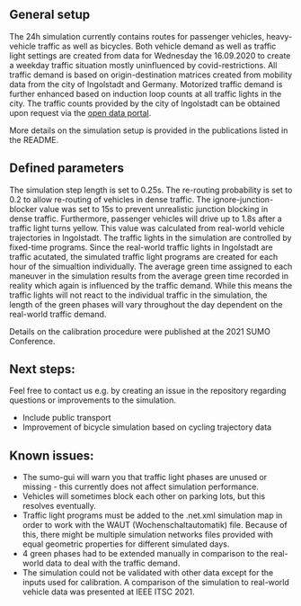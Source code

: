 ## General setup

The 24h simulation currently contains routes for passenger vehicles, heavy-vehicle traffic as well as bicycles. Both vehicle demand as well as traffic light settings are created from data for Wednesday the 16.09.2020 to create a weekday traffic situation mostly uninfluenced by covid-restrictions. All traffic demand is based on origin-destination matrices created from mobility data from the city of Ingolstadt and Germany. Motorized traffic demand is further enhanced based on induction loop counts at all traffic lights in the city. The traffic counts provided by the city of Ingolstadt can be obtained upon request via the [open data portal](https://www.ingolstadt.de/Service/Weitere-Themen/Open-Data/).

More details on the simulation setup is provided in the publications listed in the README.


## Defined parameters

The simulation step length is set to 0.25s. The re-routing probability is set to 0.2 to allow re-routing of vehicles in dense traffic. The ignore-junction-blocker value was set to 15s to prevent unrealistic junction blocking in dense traffic. Furthermore, passenger vehicles will drive up to 1.8s after a traffic light turns yellow. This value was calculated from real-world vehicle trajectories in Ingolstadt. The traffic lights in the simulation are controlled by fixed-time programs. Since the real-world traffic lights in Ingolstadt are traffic acutated, the simulated traffic light programs are created for each hour of the simualtion individually. The average green time assigned to each maneuver in the simulation results from the average green time recorded in reality which again is influenced by the traffic demand. While this means the traffic lights will not react to the individual traffic in the simulation, the length of the green phases will vary throughout the day dependent on the real-world traffic demand.

Details on the calibration procedure were published at the 2021 SUMO Conference.


## Next steps:

Feel free to contact us e.g. by creating an issue in the repository regarding questions or improvements to the simulation.

* Include public transport
* Improvement of bicycle simulation based on cycling trajectory data



## Known issues:

* The sumo-gui will warn you that traffic light phases are unused or missing - this currently does not affect simulation performance. 
* Vehicles will sometimes block each other on parking lots, but this resolves eventually.
* Traffic light programs must be added to the .net.xml simulation map in order to work with the WAUT (Wochenschaltautomatik) file. Because of this, there might be multiple simulation networks files provided with equal geometric properties for different simulated days.
* 4 green phases had to be extended manually in comparison to the real-world data to deal with the traffic demand.
* The simulation could not be validated with other data except for the inputs used for calibration. A comparison of the simulation to real-world vehicle data was presented at IEEE ITSC 2021.

